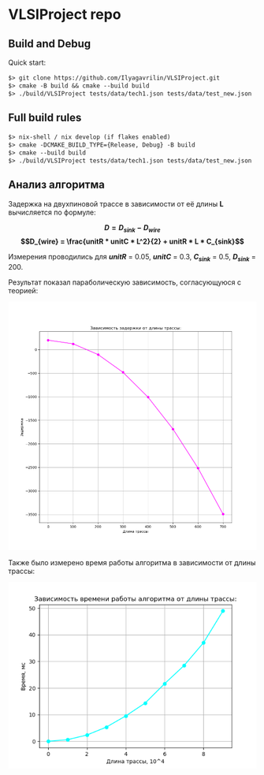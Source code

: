 # VLSIProject repo

## Build and Debug
Quick start:
```
$> git clone https://github.com/Ilyagavrilin/VLSIProject.git
$> cmake -B build && cmake --build build
$> ./build/VLSIProject tests/data/tech1.json tests/data/test_new.json
```
## Full build rules
```
$> nix-shell / nix develop (if flakes enabled)
$> cmake -DCMAKE_BUILD_TYPE={Release, Debug} -B build
$> cmake --build build
$> ./build/VLSIProject tests/data/tech1.json tests/data/test_new.json
```
 
## Анализ алгоритма 

Задержка на двухпиновой трассе в зависимости от её длины **L** вычисляется по формуле:

**$$D = D_{sink} - D_{wire}$$**
**$$D_{wire} = \frac{unitR * unitC * L^2}{2} + unitR * L * C_{sink}$$**

Измерения проводились для **$unitR$** = 0.05, **$unitC$** = 0.3, **$C_{sink}$** = 0.5, **$D_{sink}$** = 200.

Результат показал параболическую зависимость, согласующуюся с теорией:

![example](Pictures/Delay.png)

Также было измерено время работы алгоритма в зависимости от длины трассы:

![example](Pictures/Runtime.png)

